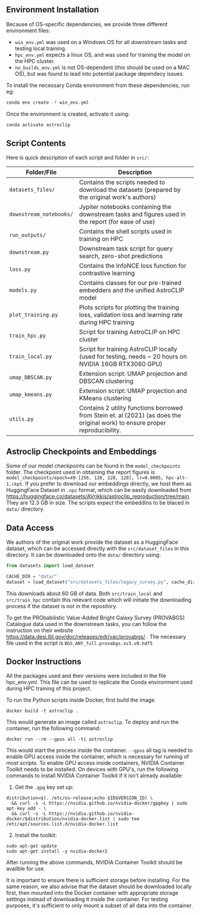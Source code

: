 


## Environment Installation
Because of OS-specific dependencies, we provide three different environment files: 
- `win_env.yml` was used on a Windows OS for all downstream tasks and testing local training.
- `hpc_env.yml` expects a linux OS, and was used for training the model on the HPC cluster.
- `no_builds_env.yml` is not OS-dependent (this should be used on a MAC OS), but was found to lead into potential package dependecy issues.

To install the necessary Conda environment from these dependencies, run eg:
```bash
conda env create -f win_env.yml
```

Once the environment is created, activate it using:

```bash
conda activate astroclip
```

## Script Contents
Here is quick description of each script and folder in `src/`:

| Folder/File               | Description          |
|---------------------------|----------------------|
| `datasets_files/`            | Contains the scripts needed to download the datasets (prepared by the original work's authors)                     |
| `downstream_notebooks/`      | Jypiter notebooks containing the downstream tasks and figures used in the report (for ease of use)                     |
| `run_outputs/`               | Contains the shell scripts used in training on HPC                     |
| `downstream.py`             |   Downstream task script for query search, zero-shot predictions                   |
| `loss.py`                   |  Contains the InfoNCE loss function for contrastive learning                    |
| `models.py`                 | Contains classes for our pre-trained embedders and the unified AstroCLIP model                     |
| `plot_training.py`          |  Plots scripts for plotting the training loss, validation loss and learning rate during HPC training                    |
| `train_hpc.py`              |   Script for training AstroCLIP on HPC cluster                   |
| `train_local.py`            |   Script for training AstroCLIP locally (used for testing, needs ~ 20 hours on NVIDIA 16GB RTX3060 GPU)                   |
| `umap_DBSCAN.py`            | Extension script: UMAP projection and DBSCAN clustering                     |
| `umap_kmeans.py`            | Extension script: UMAP projection and KMeans clustering                     |
| `utils.py`                  | Contains 2 utility functions borrowed from Stein et. al (2021) (as does the original work) to ensure proper reproducibility.                      |



## Astroclip Checkpoints and Embeddings
Some of our model checkpoints can be found in the `model_checkpoints` folder. The checkpoint used in obtaining the report figures is `model_checkpoints/epoch=49-[256, 128, 128, 128], lr=0.0005, hpc-alt-1.ckpt`. If you prefer to download our embeddings directly, we host them as HuggingFace Dataset in `.npz` format, which can be easily downloaded from https://huggingface.co/datasets/AVrikkis/astroclip_reproduction/tree/main. They are 12.3 GB in size. The scripts expect the embeddins to be blaced in `data/` directory.

## Data Access
We authors of the original work provide the dataset as a HuggingFace dataset,  which can be accessed directly with the `src/dataset_files` in this directory. It can be downloaded onto the `data/` directory using:

```python
from datasets import load_dataset

CACHE_DIR = "data/"
dataset = load_dataset("src/datasets_files/legacy_survey.py", cache_dir=CACHE_DIR)
```
This downloads about 60 GB of data. Both `src/train_local` and `src/train_hpc` contain this relevant code which will initiate the downloading process if the dataset is not in the repository.

To get the PRObabilistic Value-Added Bright Galaxy Survey (PROVABGS) Catalogue data used in the downstream tasks, you can follow the instruction on their website https://data.desi.lbl.gov/doc/releases/edr/vac/provabgs/ . The necessary file used in the script is `BGS_ANY_full.provabgs.sv3.v0.hdf5`


## Docker Instructions
All the packages used and their versions were included in the file hpc_env.yml. This file can be used to replicate the Conda environment used during HPC training of this project.

To run the Python scripts inside Docker, first build the image
```
docker build -t astroclip .
```

This would generate an image called `astroclip`. To deploy and run the container, run the following command:

```
docker run --rm --gpus all -ti astroclip
```
This would start the process inside the container. `--gpus` all tag is needed to enable GPU access inside the container, which is necessary for running of most scripts. To enable GPU access inside containers, NVIDIA Container Toolkit needs to be installed. On devices with GPU's, run the following commands to install NVIDIA Container Toolkit if it isn't already available:

1) Get the `.gpg` key set up:
```
distribution=$(. /etc/os-release;echo $ID$VERSION_ID) \
  && curl -s -L https://nvidia.github.io/nvidia-docker/gpgkey | sudo apt-key add - \
  && curl -s -L https://nvidia.github.io/nvidia-docker/$distribution/nvidia-docker.list | sudo tee /etc/apt/sources.list.d/nvidia-docker.list
```
2) Install the toolkit:
```
sudo apt-get update
sudo apt-get install -y nvidia-docker2
```
After running the above commands, NVIDIA Container Toolkit should be availble for use.

It is important to ensure there is sufficient storage before installing. For the same reason, we also advise that the dataset should be downloaded locally first, then mounted into the Docker container with appropriate storage settings instead of downloading it inside the container. For testing purposes, it's sufficient to only mount a subset of all data into the container.